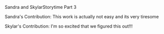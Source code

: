 Sandra and SkylarStorytime Part 3

Sandra's Contribution:
            This work is actually not easy and its very tiresome

Skylar's Contribution:
	I'm so excited that we figured this out!!!